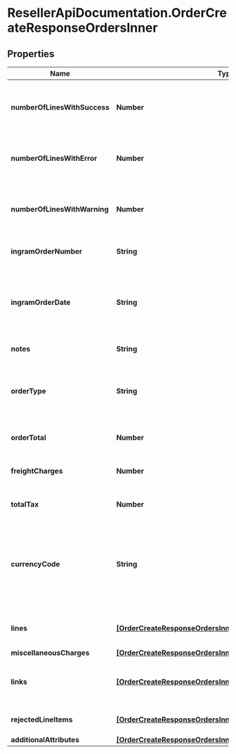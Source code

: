 # ResellerApiDocumentation.OrderCreateResponseOrdersInner

## Properties

Name | Type | Description | Notes
------------ | ------------- | ------------- | -------------
**numberOfLinesWithSuccess** | **Number** | The number of lines in the order that were successful. | [optional] 
**numberOfLinesWithError** | **Number** | The number of lines in the order that have errors. | [optional] 
**numberOfLinesWithWarning** | **Number** | The number of lines in the order that have a warning. | [optional] 
**ingramOrderNumber** | **String** | The Ingram Micro order number. | [optional] 
**ingramOrderDate** | **String** | The date in UTC format that the order was created in Ingram Micro&#39;s system. | [optional] 
**notes** | **String** | Order-level notes. | [optional] 
**orderType** | **String** | The order typer. One of: S&#x3D;Stocked PO D&#x3D;Direct Ship PO | [optional] 
**orderTotal** | **Number** | The total price for the order. | [optional] 
**freightCharges** | **Number** | The total freight charges for the order. | [optional] 
**totalTax** | **Number** | The total tax for the order. | [optional] 
**currencyCode** | **String** | The country-specific three character ISO 4217 currency code used for the order. | [optional] 
**lines** | [**[OrderCreateResponseOrdersInnerLinesInner]**](OrderCreateResponseOrdersInnerLinesInner.md) | The line-level details for the order. | [optional] 
**miscellaneousCharges** | [**[OrderCreateResponseOrdersInnerMiscellaneousChargesInner]**](OrderCreateResponseOrdersInnerMiscellaneousChargesInner.md) |  | [optional] 
**links** | [**[OrderCreateResponseOrdersInnerLinksInner]**](OrderCreateResponseOrdersInnerLinksInner.md) | Link to Order Details for the order(s). | [optional] 
**rejectedLineItems** | [**[OrderCreateResponseOrdersInnerRejectedLineItemsInner]**](OrderCreateResponseOrdersInnerRejectedLineItemsInner.md) | A list of rejected line items. | [optional] 
**additionalAttributes** | [**[OrderCreateResponseOrdersInnerAdditionalAttributesInner]**](OrderCreateResponseOrdersInnerAdditionalAttributesInner.md) |  | [optional] 


